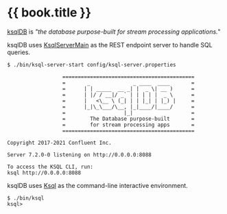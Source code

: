 # {{ book.title }}

[ksqlDB](https://ksqldb.io/) is _"the database purpose-built for stream processing applications._"

ksqlDB uses [KsqlServerMain](rest/KsqlServerMain.md) as the REST endpoint server to handle SQL queries.

```text
$ ./bin/ksql-server-start config/ksql-server.properties

                  ===========================================
                  =       _              _ ____  ____       =
                  =      | | _____  __ _| |  _ \| __ )      =
                  =      | |/ / __|/ _` | | | | |  _ \      =
                  =      |   <\__ \ (_| | | |_| | |_) |     =
                  =      |_|\_\___/\__, |_|____/|____/      =
                  =                   |_|                   =
                  =        The Database purpose-built       =
                  =        for stream processing apps       =
                  ===========================================

Copyright 2017-2021 Confluent Inc.

Server 7.2.0-0 listening on http://0.0.0.0:8088

To access the KSQL CLI, run:
ksql http://0.0.0.0:8088
```


ksqlDB uses [Ksql](cli/Ksql.md) as the command-line interactive environment.

```text
$ ./bin/ksql
ksql>
```
